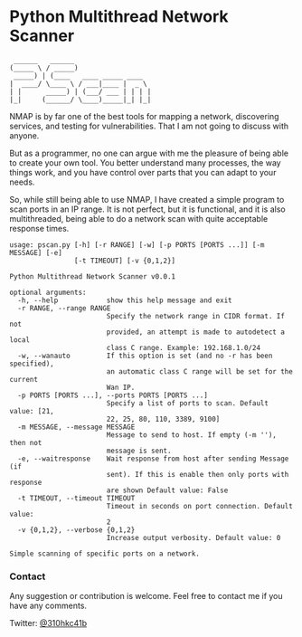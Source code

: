 # Python Multithread Network Scanner
     ______   ______                   
    (_____ \ / _____)                  
     _____) | (____   ____ _____ ____  
    |  ____/ \____ \ / ___|____ |  _ \ 
    | |      _____) | (___/ ___ | | | |
    |_|     (______/ \____)_____|_| |_|

NMAP is by far one of the best tools for mapping a network, discovering services, and testing for vulnerabilities. That I am not going to discuss with anyone.

But as a programmer, no one can argue with me the pleasure of being able to create your own tool. You better understand many processes, the way things work, and you have control over parts that you can adapt to your needs.

So, while still being able to use NMAP, I have created a simple program to scan ports in an IP range. It is not perfect, but it is functional, and it is also multithreaded, being able to do a network scan with quite acceptable response times.


    usage: pscan.py [-h] [-r RANGE] [-w] [-p PORTS [PORTS ...]] [-m MESSAGE] [-e]
                    [-t TIMEOUT] [-v {0,1,2}]
    
    Python Multithread Network Scanner v0.0.1
    
    optional arguments:
      -h, --help            show this help message and exit
      -r RANGE, --range RANGE
                            Specify the network range in CIDR format. If not
                            provided, an attempt is made to autodetect a local
                            class C range. Example: 192.168.1.0/24
      -w, --wanauto         If this option is set (and no -r has been specified),
                            an automatic class C range will be set for the current
                            Wan IP.
      -p PORTS [PORTS ...], --ports PORTS [PORTS ...]
                            Specify a list of ports to scan. Default value: [21,
                            22, 25, 80, 110, 3389, 9100]
      -m MESSAGE, --message MESSAGE
                            Message to send to host. If empty (-m ''), then not
                            message is sent.
      -e, --waitresponse    Wait response from host after sending Message (if
                            sent). If this is enable then only ports with response
                            are shown Default value: False
      -t TIMEOUT, --timeout TIMEOUT
                            Timeout in seconds on port connection. Default value:
                            2
      -v {0,1,2}, --verbose {0,1,2}
                            Increase output verbosity. Default value: 0
    
    Simple scanning of specific ports on a network.
    
 ### Contact

Any suggestion or contribution is welcome. Feel free to contact me if you have any comments.

Twitter: [@310hkc41b](https://twitter.com/310hkc41b)
 